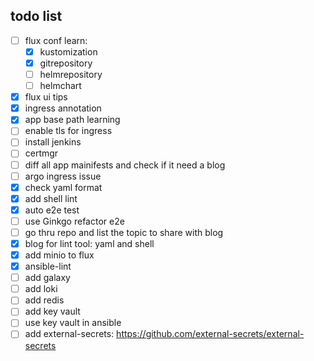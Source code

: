 ## todo list

- [ ] flux conf learn:
  - [x] kustomization
  - [x] gitrepository
  - [ ] helmrepository
  - [ ] helmchart
- [x] flux ui tips
- [x] ingress annotation
- [x] app base path learning
- [ ] enable tls for ingress
- [ ] install jenkins
- [ ] certmgr
- [ ] diff all app mainifests and check if it need a blog
- [ ] argo ingress issue
- [x] check yaml format
- [x] add shell lint
- [x] auto e2e test
- [ ] use Ginkgo refactor e2e
- [ ] go thru repo and list the topic to share with blog
- [x] blog for lint tool: yaml and shell
- [x] add minio to flux
- [x] ansible-lint
- [ ] add galaxy
- [ ] add loki
- [ ] add redis
- [ ] add key vault
- [ ] use key vault in ansible
- [ ] add external-secrets: https://github.com/external-secrets/external-secrets
